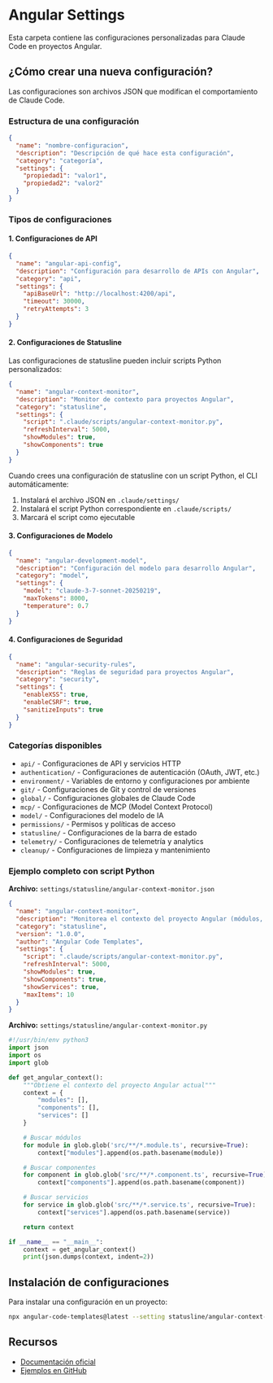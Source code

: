 # Angular Settings

Esta carpeta contiene las configuraciones personalizadas para Claude Code en proyectos Angular.

## ¿Cómo crear una nueva configuración?

Las configuraciones son archivos JSON que modifican el comportamiento de Claude Code.

### Estructura de una configuración

```json
{
  "name": "nombre-configuracion",
  "description": "Descripción de qué hace esta configuración",
  "category": "categoría",
  "settings": {
    "propiedad1": "valor1",
    "propiedad2": "valor2"
  }
}
```

### Tipos de configuraciones

#### 1. Configuraciones de API

```json
{
  "name": "angular-api-config",
  "description": "Configuración para desarrollo de APIs con Angular",
  "category": "api",
  "settings": {
    "apiBaseUrl": "http://localhost:4200/api",
    "timeout": 30000,
    "retryAttempts": 3
  }
}
```

#### 2. Configuraciones de Statusline

Las configuraciones de statusline pueden incluir scripts Python personalizados:

```json
{
  "name": "angular-context-monitor",
  "description": "Monitor de contexto para proyectos Angular",
  "category": "statusline",
  "settings": {
    "script": ".claude/scripts/angular-context-monitor.py",
    "refreshInterval": 5000,
    "showModules": true,
    "showComponents": true
  }
}
```

Cuando crees una configuración de statusline con un script Python, el CLI automáticamente:
1. Instalará el archivo JSON en `.claude/settings/`
2. Instalará el script Python correspondiente en `.claude/scripts/`
3. Marcará el script como ejecutable

#### 3. Configuraciones de Modelo

```json
{
  "name": "angular-development-model",
  "description": "Configuración del modelo para desarrollo Angular",
  "category": "model",
  "settings": {
    "model": "claude-3-7-sonnet-20250219",
    "maxTokens": 8000,
    "temperature": 0.7
  }
}
```

#### 4. Configuraciones de Seguridad

```json
{
  "name": "angular-security-rules",
  "description": "Reglas de seguridad para proyectos Angular",
  "category": "security",
  "settings": {
    "enableXSS": true,
    "enableCSRF": true,
    "sanitizeInputs": true
  }
}
```

### Categorías disponibles

- `api/` - Configuraciones de API y servicios HTTP
- `authentication/` - Configuraciones de autenticación (OAuth, JWT, etc.)
- `environment/` - Variables de entorno y configuraciones por ambiente
- `git/` - Configuraciones de Git y control de versiones
- `global/` - Configuraciones globales de Claude Code
- `mcp/` - Configuraciones de MCP (Model Context Protocol)
- `model/` - Configuraciones del modelo de IA
- `permissions/` - Permisos y políticas de acceso
- `statusline/` - Configuraciones de la barra de estado
- `telemetry/` - Configuraciones de telemetría y analytics
- `cleanup/` - Configuraciones de limpieza y mantenimiento

### Ejemplo completo con script Python

**Archivo:** `settings/statusline/angular-context-monitor.json`

```json
{
  "name": "angular-context-monitor",
  "description": "Monitorea el contexto del proyecto Angular (módulos, componentes, servicios)",
  "category": "statusline",
  "version": "1.0.0",
  "author": "Angular Code Templates",
  "settings": {
    "script": ".claude/scripts/angular-context-monitor.py",
    "refreshInterval": 5000,
    "showModules": true,
    "showComponents": true,
    "showServices": true,
    "maxItems": 10
  }
}
```

**Archivo:** `settings/statusline/angular-context-monitor.py`

```python
#!/usr/bin/env python3
import json
import os
import glob

def get_angular_context():
    """Obtiene el contexto del proyecto Angular actual"""
    context = {
        "modules": [],
        "components": [],
        "services": []
    }

    # Buscar módulos
    for module in glob.glob('src/**/*.module.ts', recursive=True):
        context["modules"].append(os.path.basename(module))

    # Buscar componentes
    for component in glob.glob('src/**/*.component.ts', recursive=True):
        context["components"].append(os.path.basename(component))

    # Buscar servicios
    for service in glob.glob('src/**/*.service.ts', recursive=True):
        context["services"].append(os.path.basename(service))

    return context

if __name__ == "__main__":
    context = get_angular_context()
    print(json.dumps(context, indent=2))
```

## Instalación de configuraciones

Para instalar una configuración en un proyecto:

```bash
npx angular-code-templates@latest --setting statusline/angular-context-monitor
```

## Recursos

- [Documentación oficial](https://asepulvedadev.github.io/angular-code-templates)
- [Ejemplos en GitHub](https://github.com/asepulvedadev/angular-code-templates)
